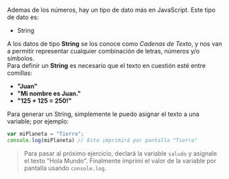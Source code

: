 Ademas de los números, hay un tipo de dato más en JavaScript.
Este tipo de dato es:

* String

A los datos de tipo **String** se los conoce como _Cadenas de Texto_, y nos van a permitir representar cualquier combinación de letras, números y/o símbolos.  
Para definir un **String** es necesario que el texto en cuestión esté entre comillas:

* **"Juan"** 
* **"Mi nombre es Juan."** 
* **"125 + 125 = 250!"** 

Para generar un String, simplemente le puedo asignar el texto a una variable; por ejemplo:

```javascript
var miPlaneta = "Tierra";
console.log(miPlaneta) // Esto imprimirá por pantalla "Tierra"
```

> Para pasar al próximo ejercicio, declará la variable `saludo` y asignale el texto "Hola Mundo". Finalmente imprimi el valor de la variable por pantalla usando `console.log`.